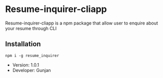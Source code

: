 # Resume-inquirer-cliapp

Resume-inquirer-cliapp is a npm package that allow user to enquire about your resume through CLI

## Installation

```
npm i -g resume_inquirer
```

- Version: 1.0.1
- Developer: Gunjan
